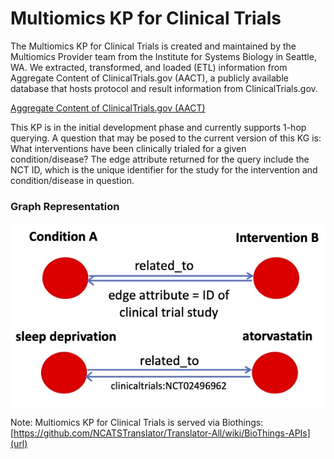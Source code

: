 # Multiomics KP for Clinical Trials

The Multiomics KP for Clinical  Trials is created and maintained by the Multiomics Provider team from the Institute for Systems Biology in Seattle, WA. We extracted, transformed, and loaded (ETL) information from Aggregate Content of ClinicalTrials.gov (AACT), a publicly available database that hosts protocol and result information from ClinicalTrials.gov. 

[Aggregate Content of ClinicalTrials.gov (AACT)](https://aact.ctti-clinicaltrials.org/)

This KP is in the initial development phase and currently supports 1-hop querying. A question that may be posed to the current version of this KG is: What interventions have been clinically trialed for a given condition/disease? The edge attribute returned for the query include the NCT ID, which is the unique identifier for the study for the intervention and condition/disease in question.

### Graph Representation

![graph image](clinicaltrials_graph.jpg)

Note: Multiomics KP for Clinical Trials is served via Biothings: [https://github.com/NCATSTranslator/Translator-All/wiki/BioThings-APIs](url)




